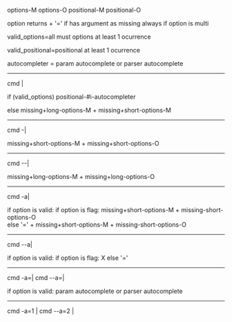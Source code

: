 

options-M 
options-O 
positional-M 
positional-O


option returns + '=' if has argument
as missing always if option is multi

valid_options=all must options at least 1 ocurrence

valid_positional=positional at least 1 ocurrence

autocompleter =  param autocomplete or parser autocomplete

---

cmd |


if (valid_options)
    positional-#i-autocompleter 

else
    missing+long-options-M + missing+short-options-M


---

cmd -|

missing+short-options-M  + missing+short-options-O

---

cmd --|

missing+long-options-M + missing+long-options-O 

---

cmd -a|

if option is valid:
    if option is flag:
        missing+short-options-M  + missing-short-options-O   
    else
        '=' + missing+short-options-M  + missing-short-options-O

---
cmd --a|

if option is valid:
    if option is flag:
        X
    else
        '='

---
cmd -a=|
cmd --a=|

if option is valid:
    param autocomplete or parser autocomplete

---
cmd -a=1 |
cmd --a=2 |

